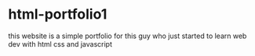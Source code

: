 # html-portfolio1
this website is a simple portfolio for this guy who just started to learn web dev with html css and javascript
